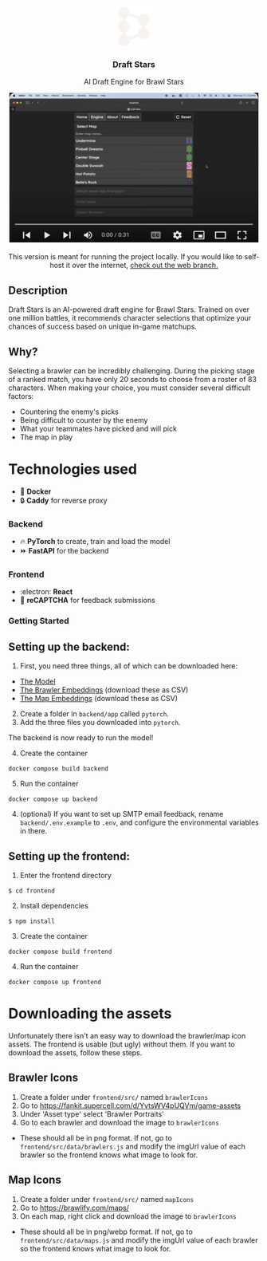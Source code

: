 <div align="center">

  <img src="frontend/src/symbols/favicon-dark.png" alt="Draft Stars Icon" width="80" height="80" />


  <h3 align="center">Draft Stars</h3>

  <p align="center">
    AI Draft Engine for Brawl Stars
    <br />
  </p>

  <a href="https://www.youtube.com/watch?v=gwCoYQUve7U&list=PL9lgGfhvEDZ16vKBjf5qXfNqH1yy9DhoH&index=1" target="_blank" rel="noopener noreferrer" >
    <img src="misc/youtube_preview.png" alt="YouTube Demonstration" width="500" height="300" />
  </a>

  <br />
  <br />
    This version is meant for running the project locally. If you would like to self-host it over the internet, <a href="https://github.com/mcmckinley/DraftStars/tree/web">check out the web branch.</a>
</div>

<h2>
  Description
</h2>
<p>
  Draft Stars is an AI-powered draft engine for Brawl Stars. Trained on over one million battles, it recommends character selections that optimize your chances of success based on unique in-game matchups.
</p>

<h2>
  Why?
</h2>

Selecting a brawler can be incredibly challenging. During the picking stage of a ranked match, you have only 20 seconds to choose from a roster of 83 characters. When making your choice, you must consider several difficult factors:
* Countering the enemy's picks
* Being difficult to counter by the enemy
* What your teammates have picked and will pick
* The map in play

<h1>
Technologies used
</h1>

* 🐳 <strong>Docker</strong>
* 🔒 <strong>Caddy</strong> for reverse proxy

<h3>
Backend
</h3>

* 🔥 <strong>PyTorch</strong> to create, train and load the model
* ⏩ <strong>FastAPI</strong> for the backend

<h3>
Frontend
</h3>

* :electron: <strong>React</strong>
* 🤖 <strong>reCAPTCHA</strong> for feedback submissions


<!-- GETTING STARTED -->
### Getting Started

## Setting up the backend:

1. First, you need three things, all of which can be downloaded here:

* <a href="https://drive.google.com/file/d/1eg7-MFAc94ubBJn0HoK23hCwguaRe9Um/view?usp=sharing">The Model<a>
* <a href="https://drive.google.com/file/d/1MYFUllcSzldQfGiil3yZkBzo4ppHMZt5/view?usp=sharing">The Brawler Embeddings</a> (download these as CSV)
* <a href="https://drive.google.com/file/d/182Fkae_QScmyzRhevi3L338Pmh1czOIt/view?usp=sharing">The Map Embeddings</a> (download these as CSV)

2. Create a folder in `backend/app` called `pytorch`. 
3. Add the three files you downloaded into `pytorch`.

The backend is now ready to run the model!

4. Create the container 
```
docker compose build backend
```
5. Run the container
```
docker compose up backend
```

4. (optional) If you want to set up SMTP email feedback, rename `backend/.env.example` to `.env`, and configure the environmental variables in there.

## Setting up the frontend:

1. Enter the frontend directory
```
$ cd frontend
```

2. Install dependencies
```
$ npm install
```
3. Create the container 
```
docker compose build frontend
```
4. Run the container
```
docker compose up frontend
```

# Downloading the assets

Unfortunately there isn't an easy way to download the brawler/map icon assets. The frontend is usable (but ugly) without them. If you want to download the assets, follow these steps.

<h2>Brawler Icons</h2>

1. Create a folder under `frontend/src/` named `brawlerIcons`
2. Go to https://fankit.supercell.com/d/YvtsWV4pUQVm/game-assets
3. Under 'Asset type' select 'Brawler Portraits'
4. Go to each brawler and download the image to `brawlerIcons`
* These should all be in png format. If not, go to `frontend/src/data/brawlers.js` and modify the imgUrl value of each brawler so the frontend knows what image to look for.

<h2>Map Icons</h2>

1. Create a folder under `frontend/src/` named `mapIcons`
2. Go to https://brawlify.com/maps/
3. On each map, right click and download the image to `brawlerIcons`
* These should all be in png/webp format. If not, go to `frontend/src/data/maps.js` and modify the imgUrl value of each brawler so the frontend knows what image to look for.
